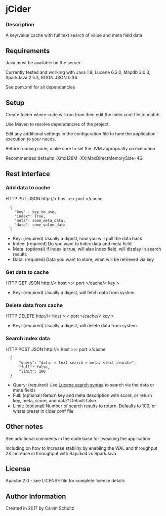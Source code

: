 # jCider 

### Description
A key/value cache with full text search of value and meta field data


## Requirements

Java must be available on the server.

Currently tested and working with Java 1.8, Lucene 6.3.0, Mapdb 3.0.3, SparkJava 2.5.3, BOON JSON 0.34

See pom.xml for all dependancies


## Setup

Create folder where code will run from then edit the cider.conf file to match.

Use Maven to resolve dependancies of the project.

Edit any additional settings in the configuration file to tune the application execution to your needs.

Before running code, make sure to set the JVM appropriatly on execution  

Recommended defaults -Xmx128M -XX:MaxDirectMemorySize=4G


## Rest Interface

### Add data to cache
HTTP PUT JSON http://< host >:< port >/cache
```
  { 
    "key" : key_to_use, 
    "index": True, 
    "meta": some_meta_data, 
    "data": some_value_data
  }
```
- Key:   (required) Usually a digest, how you will pull the data back
- Index: (required) Do you want to index data and meta field
- Meta:  (optional) If index is true, will also index field, will display in search results
- Data:  (required) Data you want to store, what will be retrieved via key

### Get data to cache
HTTP GET JSON http://< host >:< port >/cache/< key >
- Key:   (required) Usually a digest, will fetch data from system

### Delete data from cache
HTTP DELETE http://< host >:< port >/cache/< key >
- Key:   (required) Usually a digest, will delete data from system

### Search index data
HTTP POST JSON http://< host >:< port >/cache
```
  {
	  "query": "data: < text search > meta: <text search>",
	  "full": false,
	  "limit": 100
  }
```
- Query: (required) Use [Lucene search syntax](https://lucene.apache.org/core/2_9_4/queryparsersyntax.html) to search via the data or meta fields
- Full:  (optional) Return key and meta description with score, or return key, meta, score, and data? Default false
- Limit: (optional) Number of search results to return. Defaults to 100, or whats preset in cider.conf file

## Other notes

See additional comments in the code base for tweaking the application

Including on how to increase stability by enabling the WAL and throughput 2X increase in throughput with Rapidiod vs SparkJava
  

## License

Apache 2.0 - see LICENSE file for complete license details

## Author Information

Created in 2017 by Calvin Schultz
